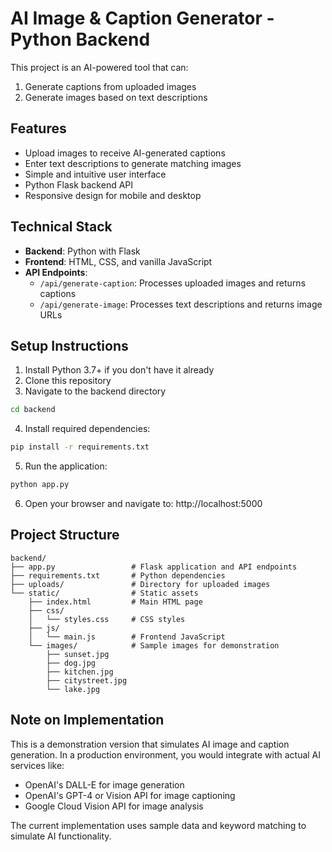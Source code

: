 
# AI Image & Caption Generator - Python Backend

This project is an AI-powered tool that can:
1. Generate captions from uploaded images
2. Generate images based on text descriptions

## Features

- Upload images to receive AI-generated captions
- Enter text descriptions to generate matching images
- Simple and intuitive user interface
- Python Flask backend API
- Responsive design for mobile and desktop

## Technical Stack

- **Backend**: Python with Flask
- **Frontend**: HTML, CSS, and vanilla JavaScript
- **API Endpoints**:
  - `/api/generate-caption`: Processes uploaded images and returns captions
  - `/api/generate-image`: Processes text descriptions and returns image URLs

## Setup Instructions

1. Install Python 3.7+ if you don't have it already
2. Clone this repository
3. Navigate to the backend directory

```bash
cd backend
```

4. Install required dependencies:

```bash
pip install -r requirements.txt
```

5. Run the application:

```bash
python app.py
```

6. Open your browser and navigate to: http://localhost:5000

## Project Structure

```
backend/
├── app.py                 # Flask application and API endpoints
├── requirements.txt       # Python dependencies
├── uploads/               # Directory for uploaded images
└── static/                # Static assets
    ├── index.html         # Main HTML page
    ├── css/
    │   └── styles.css     # CSS styles
    ├── js/
    │   └── main.js        # Frontend JavaScript
    └── images/            # Sample images for demonstration
        ├── sunset.jpg
        ├── dog.jpg
        ├── kitchen.jpg
        ├── citystreet.jpg
        └── lake.jpg
```

## Note on Implementation

This is a demonstration version that simulates AI image and caption generation. In a production environment, you would integrate with actual AI services like:
- OpenAI's DALL-E for image generation
- OpenAI's GPT-4 or Vision API for image captioning
- Google Cloud Vision API for image analysis

The current implementation uses sample data and keyword matching to simulate AI functionality.
